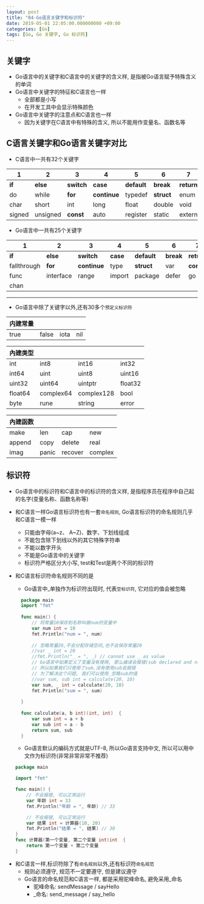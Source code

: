 ```yaml
---
layout: post
title: "04-Go语言关键字和标识符"
date: 2019-05-01 22:05:00.000000000 +09:00
categories: [Go]
tags: [Go, Go 关键字, Go 标识符]
---
```


## 关键字

- Go语言中的关键字和C语言中的关键字的含义样, 是指被Go语言赋予特殊含义的单词
- Go语言中关键字的特征和C语言也一样
  - 全部都是小写
  - 在开发工具中会显示特殊颜色
- Go语言中关键字的注意点和C语言也一样
  - 因为关键字在C语言中有特殊的含义, 所以不能用作变量名、函数名等

## C语言关键字和Go语言关键字对比

- C语言中一共有32个关键字

| 1      | 2        | 3          | 4            | 5           | 6          | 7          | 8        |
| ------ | -------- | ---------- | ------------ | ----------- | ---------- | ---------- | -------- |
| **if** | **else** | **switch** | **case**     | **default** | **break**  | **return** | **goto** |
| do     | while    | **for**    | **continue** | typedef     | **struct** | enum       | union    |
| char   | short    | int        | long         | float       | double     | void       | sizeof   |
| signed | unsigned | **const**  | auto         | register    | static     | extern     | volatile |

- Go语言中一共有25个关键字

| 1           | 2         | 3            | 4        | 5           | 6         | 7          | 8        |
| ----------- | --------- | ------------ | -------- | ----------- | --------- | ---------- | -------- |
| **if**      | **else**  | **switch**   | **case** | **default** | **break** | **return** | **goto** |
| fallthrough | **for**   | **continue** | type     | **struct**  | var       | **const**  | map      |
| func        | interface | range        | import   | package     | defer     | go         | select   |
| chan        |           |              |          |             |           |            |          |

------

- Go语言中除了关键字以外,还有30多个`预定义标识符`

| 内建常量 |       |      |      |
| ---- | ----- | ---- | ---- |
| true | false | iota | nil  |

| 內建类型    |           |            |         |
| ------- | --------- | ---------- | ------- |
| int     | int8      | int16      | int32   |
| int64   | uint      | uint8      | uint16  |
| uint32  | uint64    | uintptr    | float32 |
| float64 | complex64 | complex128 | bool    |
| byte    | rune      | string     | error   |

| 內建函数   |       |         |         |
| ------ | ----- | ------- | ------- |
| make   | len   | cap     | new     |
| append | copy  | delete  | real    |
| imag   | panic | recover | complex |

## 标识符

- Go语言中的标识符和C语言中的标识符的含义样, 是指程序员在程序中自己起的名字(变量名称、函数名称等)


- 和C语言一样Go语言标识符也有一套`命名规则`, Go语言标识符的命名规则几乎和C语言一模一样

  + 只能由字母(a~z、 A~Z)、数字、下划线组成
  + 不能包含除下划线以外的其它特殊字符串
  + 不能以数字开头
  + 不能是Go语言中的关键字
  + 标识符严格区分大小写, test和Test是两个不同的标识符

- 和C语言标识符命名规则不同的是

  - Go语言中_单独作为标识符出现时, 代表`空标识符`, 它对应的值会被忽略

  ```go
    package main
    import "fmt"
    
    func main() {
        // 将常量10保存到名称叫做num的变量中
        var num int = 10
        fmt.Println("num = ", num)
    
        // 忽略常量20,不会分配存储空间,也不会保存常量20
        //var _ int = 20
        //fmt.Println("_ = ", _) // cannot use _ as value
        // Go语言中如果定义了变量没有使用, 那么编译会报错(sub declared and not used)
        // 所以如果我们只使用了sum,没有使用sub会报错
        // 为了解决这个问题, 我们可以使用_忽略sub的值
        //var sum, sub int = calculate(20, 10)
        var sum, _ int = calculate(20, 10)
        fmt.Println("sum = ", sum)
    
    }
    
    func calculate(a, b int)(int, int)  {
        var sum int = a + b
        var sub int = a - b
        return sum, sub
    }
  ```

  + Go语言默认的编码方式就是UTF-8, 所以Go语言支持中文, 所以可以用中文作为标识符(非常非常非常不推荐)

  ```go
  package main
  
  import "fmt"
  
  func main() {
      // 不会报错, 可以正常运行
      var 年龄 int = 33
      fmt.Println("年龄 = ", 年龄) // 33
  
      // 不会报错, 可以正常运行
      var 结果 int = 计算器(10, 20)
      fmt.Println("结果 = ", 结果) // 30
  }
  func 计算器(第一个变量, 第二个变量 int)int  {
      return 第一个变量 + 第二个变量
  }
  ```

+ 和C语言一样,标识符除了有`命名规则`以外,还有标识符`命名规范`
  - 规则必须遵守, 规范不一定要遵守, 但是建议遵守
  - Go语言的命名规范和C语言一样, 都是采用驼峰命名, 避免采用_命名 
    - 驼峰命名: sendMessage / sayHello
    - _命名: send_message / say_hello
